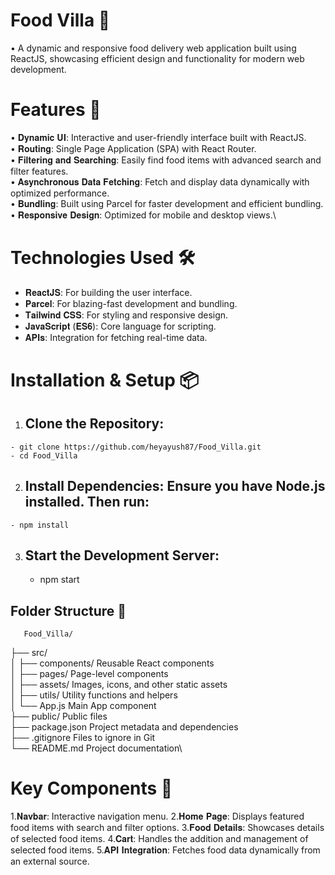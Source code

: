 # Food Villa 🍴
   • A dynamic and responsive food delivery web application built using ReactJS, showcasing efficient design and functionality for modern web development.

# Features 🚀
  • 𝐃𝐲𝐧𝐚𝐦𝐢𝐜 𝐔𝐈: Interactive and user-friendly interface built with ReactJS.\
  • 𝐑𝐨𝐮𝐭𝐢𝐧𝐠: Single Page Application (SPA) with React Router.\
  • 𝐅𝐢𝐥𝐭𝐞𝐫𝐢𝐧𝐠 𝐚𝐧𝐝 𝐒𝐞𝐚𝐫𝐜𝐡𝐢𝐧𝐠: Easily find food items with advanced search and filter features.\
  • 𝐀𝐬𝐲𝐧𝐜𝐡𝐫𝐨𝐧𝐨𝐮𝐬 𝐃𝐚𝐭𝐚 𝐅𝐞𝐭𝐜𝐡𝐢𝐧𝐠: Fetch and display data dynamically with optimized performance.\
  • 𝐁𝐮𝐧𝐝𝐥𝐢𝐧𝐠: Built using Parcel for faster development and efficient bundling.\
  • 𝐑𝐞𝐬𝐩𝐨𝐧𝐬𝐢𝐯𝐞 𝐃𝐞𝐬𝐢𝐠𝐧: Optimized for mobile and desktop views.\

# Technologies Used 🛠️
  - 𝐑𝐞𝐚𝐜𝐭𝐉𝐒: For building the user interface.
  - 𝐏𝐚𝐫𝐜𝐞𝐥: For blazing-fast development and bundling.
  - 𝐓𝐚𝐢𝐥𝐰𝐢𝐧𝐝 𝐂𝐒𝐒: For styling and responsive design.
  - 𝐉𝐚𝐯𝐚𝐒𝐜𝐫𝐢𝐩𝐭 (𝐄𝐒𝟔): Core language for scripting.
  - 𝐀𝐏𝐈𝐬: Integration for fetching real-time data.

 # Installation & Setup 📦

  1. ## Clone the Repository: 
    - git clone https://github.com/heyayush87/Food_Villa.git
    - cd Food_Villa 

  2. ## Install Dependencies: Ensure you have Node.js installed. Then run:
    - npm install

  3. ## Start the Development Server:
     - npm start
       
  ## Folder Structure 📁

       Food_Villa/
├── src/\
│   ├── components/         Reusable React components\
│   ├── pages/              Page-level components\
│   ├── assets/             Images, icons, and other static assets\
│   ├── utils/              Utility functions and helpers\
│   └── App.js              Main App component\
├── public/                 Public files\
├── package.json            Project metadata and dependencies\
├── .gitignore              Files to ignore in Git\
└── README.md               Project documentation\


# Key Components 🧩

 1.𝐍𝐚𝐯𝐛𝐚𝐫: Interactive navigation menu.
 2.𝐇𝐨𝐦𝐞 𝐏𝐚𝐠𝐞: Displays featured food items with search and filter options.
 3.𝐅𝐨𝐨𝐝 𝐃𝐞𝐭𝐚𝐢𝐥𝐬: Showcases details of selected food items.
 4.𝐂𝐚𝐫𝐭: Handles the addition and management of selected food items.
 5.𝐀𝐏𝐈 𝐈𝐧𝐭𝐞𝐠𝐫𝐚𝐭𝐢𝐨𝐧: Fetches food data dynamically from an external source.
